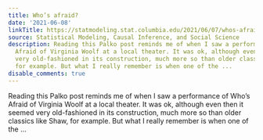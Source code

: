 ```yaml
---
title: Who’s afraid?
date: '2021-06-08'
linkTitle: https://statmodeling.stat.columbia.edu/2021/06/07/whos-afraid/
source: Statistical Modeling, Causal Inference, and Social Science
description: Reading this Palko post reminds me of when I saw a performance of Who&#8217;s
  Afraid of Virginia Woolf at a local theater. It was ok, although even then it seemed
  very old-fashioned in its construction, much more so than older classics like Shaw,
  for example. But what I really remember is when one of the ...
disable_comments: true
---
```

Reading this Palko post reminds me of when I saw a performance of Who&#8217;s Afraid of Virginia Woolf at a local theater. It was ok, although even then it seemed very old-fashioned in its construction, much more so than older classics like Shaw, for example. But what I really remember is when one of the ...
